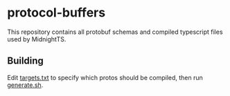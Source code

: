 # protocol-buffers

This repository contains all protobuf schemas and compiled typescript files used by MidnightTS.

## Building

Edit [targets.txt](targets.txt) to specify which protos should be compiled, then run [generate.sh](generate.sh).
